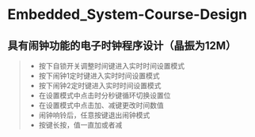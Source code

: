 # Embedded_System-Course-Design

## 具有闹钟功能的电子时钟程序设计（晶振为12M）
> - 按下自锁开关调整时间键进入实时时间设置模式
> - 按下闹钟1定时键进入实时时间设置模式
> - 按下闹钟2定时键进入实时时间设置模式
> - 在设置模式中点击时分秒键循环切换设置位
> - 在设置模式中点击加、减键更改时间数值
> - 闹钟响铃后，任意按键退出闹钟模式
> - 按键长按，值一直加或者减
